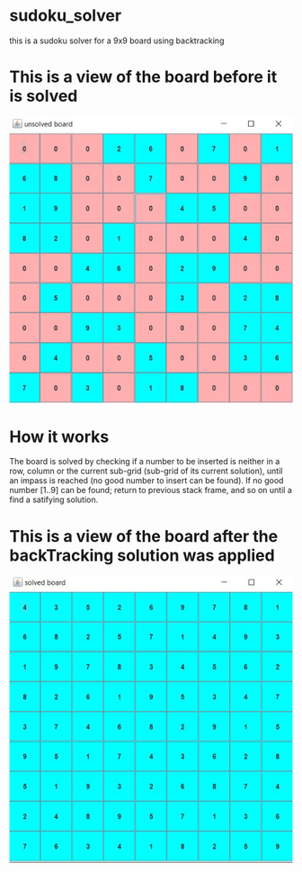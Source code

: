# sudoku_solver
this is a sudoku solver for a 9x9 board using backtracking 

# This is a view of the board before it is solved

![unsolved](/images/unsolved_sudoku.JPG)

# How it works
The board is solved by checking if a number to be inserted is neither in a row, column or the current sub-grid (sub-grid of its current solution),
until an impass is reached (no good number to insert can be found). If no good number [1..9] can be found; return to previous stack frame, and so on until a find a satifying solution. 

# This is a view of the board after the backTracking solution was applied 

![unsolved](/images/solved_sudoku.JPG)
